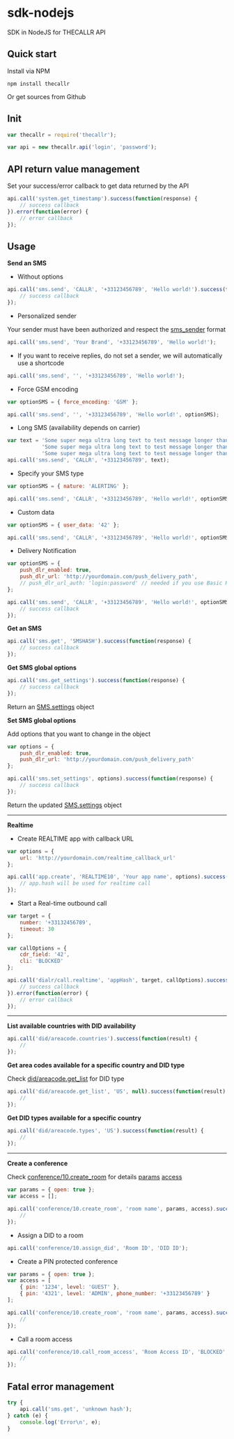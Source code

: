 sdk-nodejs
==========

SDK in NodeJS for THECALLR API

## Quick start
Install via NPM

    npm install thecallr

Or get sources from Github

## Init

```javascript
var thecallr = require('thecallr');

var api = new thecallr.api('login', 'password');
```

## API return value management
Set your success/error callback to get data returned by the API
```javascript
api.call('system.get_timestamp').success(function(response) {
	// success callback
}).error(function(error) {
	// error callback
});
```

## Usage
**Send an SMS**

* Without options

```javascript
api.call('sms.send', 'CALLR', '+33123456789', 'Hello world!').success(function(response) {
	// success callback
});
```

* Personalized sender

Your sender must have been authorized and respect the [sms_sender](http://thecallr.com/docs/formats/#sms_sender) format
```javascript
api.call('sms.send', 'Your Brand', '+33123456789', 'Hello world!');
```

* If you want to receive replies, do not set a sender, we will automatically use a shortcode

```javascript
api.call('sms.send', '', '+33123456789', 'Hello world!');
```

* Force GSM encoding

```javascript
var optionSMS = { force_encoding: 'GSM' };

api.call('sms.send', '', '+33123456789', 'Hello world!', optionSMS);
```

* Long SMS (availability depends on carrier)

```javascript
var text = 'Some super mega ultra long text to test message longer than 160 characters ' +
           'Some super mega ultra long text to test message longer than 160 characters ' +
           'Some super mega ultra long text to test message longer than 160 characters';
api.call('sms.send', 'CALLR', '+33123456789', text);
```

* Specify your SMS type

```javascript
var optionSMS = { nature: 'ALERTING' };

api.call('sms.send', 'CALLR', '+33123456789', 'Hello world!', optionSMS);
```

* Custom data

```javascript
var optionSMS = { user_data: '42' };

api.call('sms.send', 'CALLR', '+33123456789', 'Hello world!', optionSMS);
```

* Delivery Notification

```javascript
var optionSMS = {
	push_dlr_enabled: true,
	push_dlr_url: 'http://yourdomain.com/push_delivery_path',
	// push_dlr_url_auth: 'login:password' // needed if you use Basic HTTP Authentication
};

api.call('sms.send', 'CALLR', '+33123456789', 'Hello world!', optionSMS).success(function(response) {
	// success callback
});
```

**Get an SMS**
```javascript
api.call('sms.get', 'SMSHASH').success(function(response) {
	// success callback
});
```

**Get SMS global options**
```javascript
api.call('sms.get_settings').success(function(response) {
	// success callback
});
```
Return an [SMS.settings](http://thecallr.com/docs/objects/#SMS.Settings) object

**Set SMS global options**

Add options that you want to change in the object
```javascript
var options = {
	push_dlr_enabled: true,
	push_dlr_url: 'http://yourdomain.com/push_delivery_path'
};

api.call('sms.set_settings', options).success(function(response) {
	// success callback
});
```
Return the updated [SMS.settings](http://thecallr.com/docs/objects/#SMS.Settings) object

***

**Realtime**

* Create REALTIME app with callback URL

```javascript
var options = {
	url: 'http://yourdomain.com/realtime_callback_url'
};

api.call('app.create', 'REALTIME10', 'Your app name', options).success(function(app) {
	// app.hash will be used for realtime call
});
```

* Start a Real-time outbound call

```javascript
var target = {
	number: '+33132456789',
	timeout: 30
};

var callOptions = {
	cdr_field: '42',
	cli: 'BLOCKED'
};

api.call('dialr/call.realtime', 'appHash', target, callOptions).success(function(callID) {
	// success callback
}).error(function(error) {
	// error callback
});
```

***

**List available countries with DID availability**
```javascript
api.call('did/areacode.countries').success(function(result) {
	//
});
```

**Get area codes available for a specific country and DID type**

Check [did/areacode.get_list](http://thecallr.com/docs/api/services/did/areacode/#did/areacode.get_list) for DID type
```javascript
api.call('did/areacode.get_list', 'US', null).success(function(result) {
	//
});
```

**Get DID types available for a specific country**
```javascript
api.call('did/areacode.types', 'US').success(function(result) {
	//
});
```

***

**Create a conference**

Check [conference/10.create_room](http://thecallr.com/docs/api/services/conference/10/#conference/10.create_room) for details
[params](http://thecallr.com/docs/objects/#CONFERENCE10)
[access](http://thecallr.com/docs/objects/#CONFERENCE10.Room.Access)
```javascript
var params = { open: true };
var access = [];

api.call('conference/10.create_room', 'room name', params, access).success(function(result) {
	//
});
```

* Assign a DID to a room

```javascript
api.call('conference/10.assign_did', 'Room ID', 'DID ID');
```

* Create a PIN protected conference

```javascript
var params = { open: true };
var access = [
	{ pin: '1234', level: 'GUEST' },
	{ pin: '4321', level: 'ADMIN', phone_number: '+33123456789' }
];

api.call('conference/10.create_room', 'room name', params, access).success(function(result) {
	//
});
```

* Call a room access

```javascript
api.call('conference/10.call_room_access', 'Room Access ID', 'BLOCKED', true).success(function(result) {
	//
});
```


## Fatal error management
```javascript
try {
	api.call('sms.get', 'unknown hash');
} catch (e) {
	console.log('Error\n', e);
}
```
